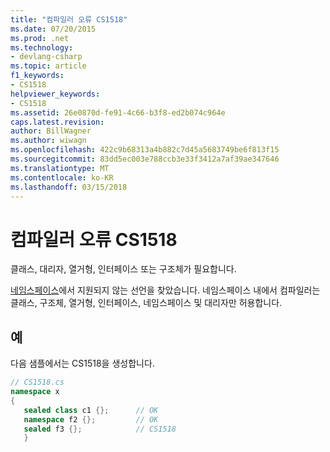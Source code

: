 ```yaml
---
title: "컴파일러 오류 CS1518"
ms.date: 07/20/2015
ms.prod: .net
ms.technology:
- devlang-csharp
ms.topic: article
f1_keywords:
- CS1518
helpviewer_keywords:
- CS1518
ms.assetid: 26e0870d-fe91-4c66-b3f8-ed2b074c964e
caps.latest.revision: 
author: BillWagner
ms.author: wiwagn
ms.openlocfilehash: 422c9b68313a4b882c7d45a5683749be6f813f15
ms.sourcegitcommit: 83dd5ec003e788ccb3e33f3412a7af39ae347646
ms.translationtype: MT
ms.contentlocale: ko-KR
ms.lasthandoff: 03/15/2018
---
```

# <a name="compiler-error-cs1518"></a>컴파일러 오류 CS1518
클래스, 대리자, 열거형, 인터페이스 또는 구조체가 필요합니다.  
  
 [네임스페이스](../../csharp/language-reference/keywords/namespace.md)에서 지원되지 않는 선언을 찾았습니다. 네임스페이스 내에서 컴파일러는 클래스, 구조체, 열거형, 인터페이스, 네임스페이스 및 대리자만 허용합니다.  
  
## <a name="example"></a>예  
 다음 샘플에서는 CS1518을 생성합니다.  
  
```csharp  
// CS1518.cs  
namespace x  
{  
   sealed class c1 {};      // OK  
   namespace f2 {};         // OK  
   sealed f3 {};            // CS1518  
   }  
```
